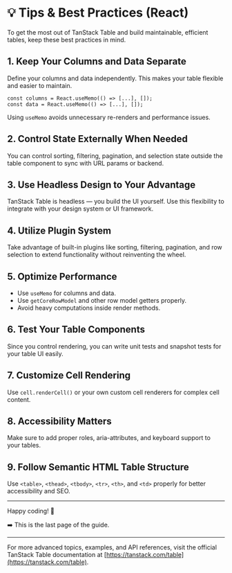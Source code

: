 
# 💡 Tips & Best Practices (React)

To get the most out of TanStack Table and build maintainable, efficient tables, keep these best practices in mind.

## 1. Keep Your Columns and Data Separate

Define your columns and data independently. This makes your table flexible and easier to maintain.

```tsx
const columns = React.useMemo(() => [...], []);
const data = React.useMemo(() => [...], []);
````

Using `useMemo` avoids unnecessary re-renders and performance issues.

## 2. Control State Externally When Needed

You can control sorting, filtering, pagination, and selection state outside the table component to sync with URL params or backend.

## 3. Use Headless Design to Your Advantage

TanStack Table is headless — you build the UI yourself. Use this flexibility to integrate with your design system or UI framework.

## 4. Utilize Plugin System

Take advantage of built-in plugins like sorting, filtering, pagination, and row selection to extend functionality without reinventing the wheel.

## 5. Optimize Performance

* Use `useMemo` for columns and data.
* Use `getCoreRowModel` and other row model getters properly.
* Avoid heavy computations inside render methods.

## 6. Test Your Table Components

Since you control rendering, you can write unit tests and snapshot tests for your table UI easily.

## 7. Customize Cell Rendering

Use `cell.renderCell()` or your own custom cell renderers for complex cell content.

## 8. Accessibility Matters

Make sure to add proper roles, aria-attributes, and keyboard support to your tables.

## 9. Follow Semantic HTML Table Structure

Use `<table>`, `<thead>`, `<tbody>`, `<tr>`, `<th>`, and `<td>` properly for better accessibility and SEO.

---

Happy coding! 🚀

➡️ This is the last page of the guide.

---

For more advanced topics, examples, and API references, visit the official TanStack Table documentation at [https://tanstack.com/table](https://tanstack.com/table).

